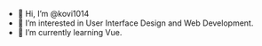 - 👋 Hi, I’m @kovi1014
- 👀 I’m interested in User Interface Design and Web Development.
- 🌱 I’m currently learning Vue.

<!---
kovi1014/kovi1014 is a ✨ special ✨ repository because its `README.md` (this file) appears on your GitHub profile.
You can click the Preview link to take a look at your changes.
--->
